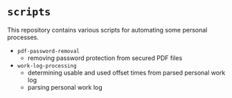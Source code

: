 # `scripts`

This repository contains various scripts for automating some personal processes.

- `pdf-password-removal`
  - removing password protection from secured PDF files
- `work-log-processing`
  - determining usable and used offset times from parsed personal work log
  - parsing personal work log
